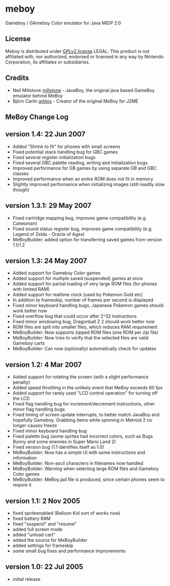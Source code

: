# meboy
Gameboy / GAmeboy Color emulator for Java MIDP 2.0

License
-
Meboy is distributed under [GPLv2 license](https://github.com/chijure/meboy/blob/master/LICENSE)
LEGAL: This product is not affiliated with, nor authorized, endorsed or licensed in any way by Nintendo Corporation, its affiliates or subsidiaries.

Credits
-
* Neil Millstone [millstone] - JavaBoy, the original java based GameBoy emulator behind MeBoy
* Björn Carlin [arktos] - Creator of the original MeBoy for J2ME

MeBoy Change Log
-

version 1.4: 22 Jun 2007
-

* Added "Shrink to fit" for phones with small screens
* Fixed potential stack handling bug for GBC games
* Fixed several register initialization bugs
* Fixed several GBC palette reading, writing and initialization bugs
* Improved performance for GB games by using separate GB and GBC classes
* Improved performance when an entire ROM does not fit in memory
* Slightly improved performance when initializing images (still readlly slow though)

version 1.3.1: 29 May 2007
-

* Fixed cartridge mapping bug, improves game compatibility (e.g. Catwoman)
* Fixed sound status register bug, improves game compatibility (e.g. Legend of Zelda - Oracle of Ages)
* MeBoyBuilder: added option for transferring saved games from version 1.1/1.2

version 1.3: 24 May 2007
-

* Added support for Gameboy Color games
* Added support for multiple saved (suspended) games at once
* Added support for partial loading of very large ROM files (for phones with
  limited RAM)
* Added support for realtime clock (used by Pokemon Gold etc)
* In addition to frameskip, number of frames per second is displayed
* Fixed minor keyboard handling bugs, Japanese Pokemon games should work better
  now
* Fixed overflow bug that could occur after 2^32 instructions
* Fixed minor windowing bug, Dragonball Z 2 should work better now
* ROM files are split into smaller files, which reduces RAM requirement
* MeBoyBuilder: Now supports zipped ROM files (one ROM per zip file)
* MeBoyBuilder: Now tries to verify that the selected files are valid Gameboy
  carts
* MeBoyBuilder: Can now (optionally) automatically check for updates

version 1.2: 4 Mar 2007
-
* Added support for rotating the screen (with a slight performance penalty)
* Added speed throttling in the unlikely event that MeBoy exceeds 60 fps
* Added support for rarely used "LCD control operation" for turning off the LCD
* Fixed flag handling bug for increment/decrement instructions, other minor
  flag handling bugs
* Fixed timing of screen update interrupts, to better match JavaBoy and
  hopefully Gameboy. Grabbing items while spinning in Metroid 2 no longer
  causes freeze
* Fixed minor keyboard handling bug
* Fixed palette bug (some sprites had incorrect colors, such as Bugs Bunny and
  some enemies in Super Mario Land 2)
* Fixed version bug (1.1 identifies itself as 1.0)
* MeBoyBuilder: Now has a simple UI with some instructions and information
* MeBoyBuilder: Non-ascii characters in filenames now handled
* MeBoyBuilder: Warning when selecting large ROM files and Gameboy Color games
* MeBoyBuilder: MeBoy.jad file is produced, since certain phones seem to
  require it

version 1.1: 2 Nov 2005
-

* fixed spriteenabled (Balloon Kid sort of works now)
* fixed battery RAM
* fixed "suspend" and "resume"
* added full screen mode
* added "unload cart"
* added the source for MeBoyBuilder
* added settings for frameskip
* some small bug fixes and performance improvements


version 1.0: 22 Jul 2005
-

* initial release



[millstone]:
http://www.millstone.demon.co.uk/download/javaboy/

[arktos]: http://arktos.se/meboy

